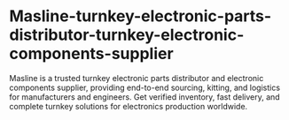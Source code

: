 # Masline-turnkey-electronic-parts-distributor-turnkey-electronic-components-supplier
Masline is a trusted turnkey electronic parts distributor and electronic components supplier, providing end-to-end sourcing, kitting, and logistics for manufacturers and engineers. Get verified inventory, fast delivery, and complete turnkey solutions for electronics production worldwide.
